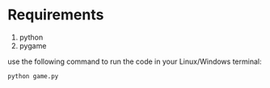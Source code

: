 # Requirements
1. python
2. pygame

use the following command to run the code in your Linux/Windows terminal:
```bash 
python game.py
```
